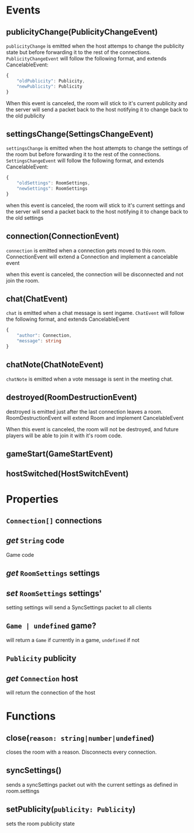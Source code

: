 # Events
## publicityChange(PublicityChangeEvent)
`publicityChange` is emitted when the host attemps to change the publicity state but before forwarding it to the rest of the connections. `PublicityChangeEvent` will follow the following format, and extends CancelableEvent:
```ts
{
	"oldPublicity": Publicity,
	"newPublicity": Publicity
}
```

When this event is canceled, the room will stick to it's current publicity and the server will send a packet back to the host notifying it to change back to the old publicity
## settingsChange(SettingsChangeEvent)
`settingsChange` is emitted when the host attempts to change the settings of the room but before forwarding it to the rest of the connections. `SettingsChangeEvent` will follow the following format, and extends CancelableEvent:
```ts
{
	"oldSettings": RoomSettings,
	"newSettings": RoomSettings
}
```

when this event is canceled, the room will stick to it's current settings and the server will send a packet back to the host notifying it to change back to the old settings
## connection(ConnectionEvent)
`connection` is emitted when a connection gets moved to this room. ConnectionEvent will extend a Connection and implement a cancelable event

when this event is canceled, the connection will be disconnected and not join the room.
## chat(ChatEvent)
`chat` is emitted when a chat message is sent ingame. `ChatEvent` will follow the following format, and extends CancelableEvent
```ts
{
	"author": Connection,
	"message": string
}
```
## chatNote(ChatNoteEvent)
`chatNote` is emitted when a vote message is sent in the meeting chat.
## destroyed(RoomDestructionEvent)
destroyed is emitted just after the last connection leaves a room. RoomDestructionEvent will extend Room and implement CancelableEvent

When this event is canceled, the room will not be destroyed, and future players will be able to join it with it's room code.
## gameStart(GameStartEvent)
## hostSwitched(HostSwitchEvent)
# Properties
## `Connection[]` connections

## *get* `String` code
 Game code
## *get* `RoomSettings` settings
## *set* `RoomSettings` settings'
setting settings will send a SyncSettings packet to all clients
## `Game | undefined` game?
will return a `Game` if currently in a game, `undefined` if not
## `Publicity` publicity
## *get* `Connection` host
will return the connection of the host
# Functions
## close(`reason: string|number|undefined`)
closes the room with a reason. Disconnects every connection.
## syncSettings()
sends a syncSettings packet out with the current settings as defined in room.settings
## setPublicity(`publicity: Publicity`)
sets the room publicity state
